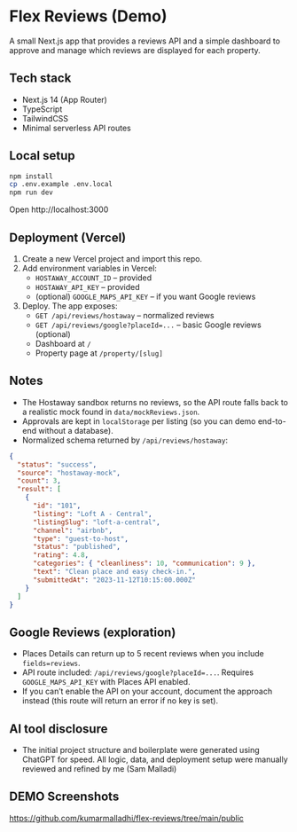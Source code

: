 # Flex Reviews (Demo)

A small Next.js app that provides a reviews API and a simple dashboard to approve and manage which reviews are displayed for each property.

## Tech stack

- Next.js 14 (App Router)
- TypeScript
- TailwindCSS
- Minimal serverless API routes

## Local setup

```bash
npm install
cp .env.example .env.local
npm run dev
```

Open http://localhost:3000

## Deployment (Vercel)

1. Create a new Vercel project and import this repo.
2. Add environment variables in Vercel:
   - `HOSTAWAY_ACCOUNT_ID` – provided
   - `HOSTAWAY_API_KEY` – provided
   - (optional) `GOOGLE_MAPS_API_KEY` – if you want Google reviews
3. Deploy. The app exposes:
   - `GET /api/reviews/hostaway` – normalized reviews
   - `GET /api/reviews/google?placeId=...` – basic Google reviews (optional)
   - Dashboard at `/`
   - Property page at `/property/[slug]`

## Notes

- The Hostaway sandbox returns no reviews, so the API route falls back to a realistic mock found in `data/mockReviews.json`.
- Approvals are kept in `localStorage` per listing (so you can demo end-to-end without a database).
- Normalized schema returned by `/api/reviews/hostaway`:

```json
{
  "status": "success",
  "source": "hostaway-mock",
  "count": 3,
  "result": [
    {
      "id": "101",
      "listing": "Loft A - Central",
      "listingSlug": "loft-a-central",
      "channel": "airbnb",
      "type": "guest-to-host",
      "status": "published",
      "rating": 4.8,
      "categories": { "cleanliness": 10, "communication": 9 },
      "text": "Clean place and easy check-in.",
      "submittedAt": "2023-11-12T10:15:00.000Z"
    }
  ]
}
```

## Google Reviews (exploration)

- Places Details can return up to 5 recent reviews when you include `fields=reviews`.
- API route included: `/api/reviews/google?placeId=...`. Requires `GOOGLE_MAPS_API_KEY` with Places API enabled.
- If you can’t enable the API on your account, document the approach instead (this route will return an error if no key is set).

## AI tool disclosure

- The initial project structure and boilerplate were generated using ChatGPT for speed. All logic, data, and deployment setup were manually reviewed and refined by me (Sam Malladi)

## DEMO Screenshots

https://github.com/kumarmalladhi/flex-reviews/tree/main/public

